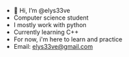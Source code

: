 - 👋 Hi, I’m @elys33ve
- Computer science student
- I mostly work with python
- Currently learning C++
- For now, i'm here to learn and practice
- Email: elys33ve@gmail.com
